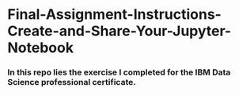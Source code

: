 # Final-Assignment-Instructions-Create-and-Share-Your-Jupyter-Notebook
### In this repo lies the exercise I completed for the IBM Data Science professional certificate.
